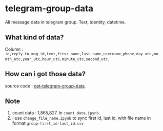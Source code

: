 # telegram-group-data

All message data in telegram group. Text, identity, datetime.

## What kind of data?
Column : `id,reply_to_msg_id,text,first_name,last_name,username,phone,day_utc,month_utc,year_utc,hour_utc,minute_utc,second_utc`.

## How can i got those data?
source code : [get-telegram-group-data](https://github.com/Hidayathamir/get-telegram-group-data).

## Note
1. count data : 1,865,827. In `count_data.ipynb`.
2. I use `change_file_name.ipynb` to sync first id, last id, with file name in format `group-first_id-last_id.csv`
